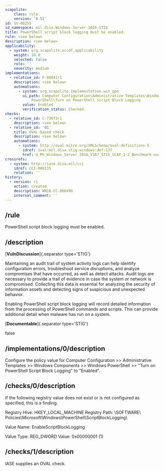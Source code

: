 ```yaml
---
scapolite:
    class: rule
    version: '0.51'
id: SV-88255
id_namespace: mil.disa.Windows-Server-2016-STIG
title: PowerShell script block logging must be enabled.
rule: <see below>
description: <see below>
applicability:
  - system: org.scapolite.xccdf.applicability
    weight: 10.0
    selected: false
    role: ''
    severity: medium
implementations:
  - relative_id: F-80041r1
    description: <see below>
    automations:
      - system: org.scapolite.implementation.win_gpo
        ui_path: Computer Configuration\Administrative Templates\Windows Components\Windows
            PowerShell\Turn on PowerShell Script Block Logging
        value: Enabled
        verification_status: Checked.
checks:
  - relative_id: C-73673r1
    description: <see below>
  - relative_id: '01'
    title: OVAL-based check
    description: <see below>
    automations:
      - system: http://oval.mitre.org/XMLSchema/oval-definitions-5
        idref: oval:mil.disa.stig.windows:def:137
        href: U_MS_Windows_Server_2016_V1R7_STIG_SCAP_1-2_Benchmark-oval.xml
crossrefs:
  - system: http://iase.disa.mil/cci
    idref: CCI-000135
    relation: ''
history:
  - version: r1
    action: created
    description: WN16-CC-000490
    internal_comment: ''
---
```



## /rule

PowerShell script block logging must be enabled.

## /description

[**VulnDiscussion**]{.separator type='STIG'}

Maintaining an audit trail of system activity logs can help identify configuration errors, troubleshoot service disruptions, and analyze compromises that have occurred, as well as detect attacks. Audit logs are necessary to provide a trail of evidence in case the system or network is compromised. Collecting this data is essential for analyzing the security of information assets and detecting signs of suspicious and unexpected behavior.

Enabling PowerShell script block logging will record detailed information from the processing of PowerShell commands and scripts. This can provide additional detail when malware has run on a system.

[**Documentable**]{.separator type='STIG'}

false

## /implementations/0/description

Configure the policy value for Computer Configuration >> Administrative Templates >> Windows Components >> Windows PowerShell >> "Turn on PowerShell Script Block Logging" to "Enabled".

## /checks/0/description

If the following registry value does not exist or is not configured as specified, this is a finding.

Registry Hive: HKEY_LOCAL_MACHINE
Registry Path: \SOFTWARE\ Policies\Microsoft\Windows\PowerShell\ScriptBlockLogging\

Value Name: EnableScriptBlockLogging

Value Type: REG_DWORD
Value: 0x00000001 (1)

## /checks/1/description

IASE supplies an OVAL check.

